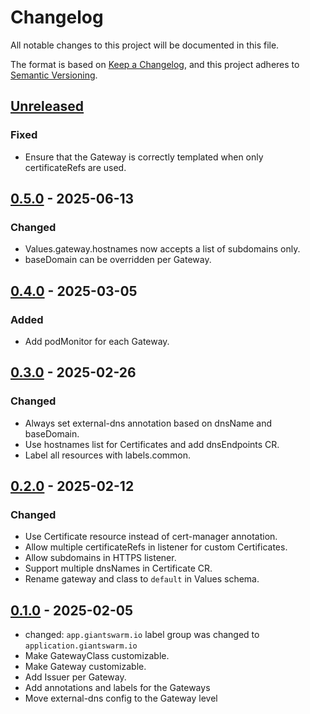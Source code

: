 # Changelog

All notable changes to this project will be documented in this file.

The format is based on [Keep a Changelog](https://keepachangelog.com/en/1.0.0/),
and this project adheres to [Semantic Versioning](https://semver.org/spec/v2.0.0.html).

## [Unreleased]

### Fixed

- Ensure that the Gateway is correctly templated when only certificateRefs are used.

## [0.5.0] - 2025-06-13

### Changed

- Values.gateway.hostnames now accepts a list of subdomains only.
- baseDomain can be overridden per Gateway.

## [0.4.0] - 2025-03-05

### Added

- Add podMonitor for each Gateway.

## [0.3.0] - 2025-02-26

### Changed

- Always set external-dns annotation based on dnsName and baseDomain.
- Use hostnames list for Certificates and add dnsEndpoints CR.
- Label all resources with labels.common.

## [0.2.0] - 2025-02-12

### Changed

- Use Certificate resource instead of cert-manager annotation.
- Allow multiple certificateRefs in listener for custom Certificates.
- Allow subdomains in HTTPS listener.
- Support multiple dnsNames in Certificate CR.
- Rename gateway and class to `default` in Values schema.

## [0.1.0] - 2025-02-05

- changed: `app.giantswarm.io` label group was changed to `application.giantswarm.io`
- Make GatewayClass customizable.
- Make Gateway customizable.
- Add Issuer per Gateway.
- Add annotations and labels for the Gateways
- Move external-dns config to the Gateway level

[Unreleased]: https://github.com/giantswarm/gateway-api-config-app/compare/v0.5.0...HEAD
[0.5.0]: https://github.com/giantswarm/gateway-api-config-app/compare/v0.4.0...v0.5.0
[0.4.0]: https://github.com/giantswarm/gateway-api-config-app/compare/v0.3.0...v0.4.0
[0.3.0]: https://github.com/giantswarm/gateway-api-config-app/compare/v0.2.0...v0.3.0
[0.2.0]: https://github.com/giantswarm/gateway-api-config-app/compare/v0.1.0...v0.2.0
[0.1.0]: https://github.com/giantswarm/gateway-api-config-app/releases/tag/v0.1.0
